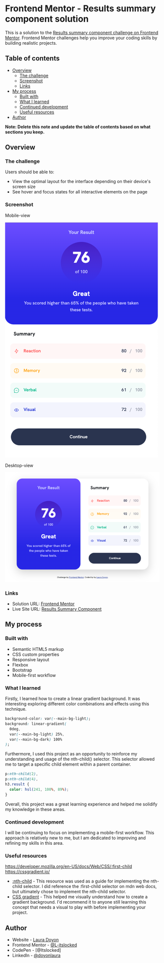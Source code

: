 # Frontend Mentor - Results summary component solution

This is a solution to the [Results summary component challenge on Frontend Mentor](https://www.frontendmentor.io/challenges/results-summary-component-CE_K6s0maV). Frontend Mentor challenges help you improve your coding skills by building realistic projects.

## Table of contents

- [Overview](#overview)
  - [The challenge](#the-challenge)
  - [Screenshot](#screenshot)
  - [Links](#links)
- [My process](#my-process)
  - [Built with](#built-with)
  - [What I learned](#what-i-learned)
  - [Continued development](#continued-development)
  - [Useful resources](#useful-resources)
- [Author](#author)

**Note: Delete this note and update the table of contents based on what sections you keep.**

## Overview

### The challenge

Users should be able to:

- View the optimal layout for the interface depending on their device's screen size
- See hover and focus states for all interactive elements on the page

### Screenshot

Mobile-view

![](./screenshot.png)

Desktop-view

![](./screenshot-desktop.png)

### Links

- Solution URL: [Frontend Mentor](https://www.frontendmentor.io/solutions/results-summary-component-G2cNvP1hP1)
- Live Site URL: [Results Summary Component](https://tubular-syrniki-8a0018.netlify.app/)

## My process

### Built with

- Semantic HTML5 markup
- CSS custom properties
- Responsive layout
- Flexbox
- Bootstrap
- Mobile-first workflow

### What I learned

Firstly, I learned how to create a linear gradient background. It was interesting exploring different color combinations and effects using this technique.

```css
background-color: var(--main-bg-light);
background: linear-gradient(
  0deg,
  var(--main-bg-light) 25%,
  var(--main-bg-dark) 100%
);
```

Furthermore, I used this project as an opportunity to reinforce my understanding and usage of the nth-child() selector. This selector allowed me to target a specific child element within a parent container.

```css
p:nth-child(2),
p:nth-child(4),
h3.result {
  color: hsl(241, 100%, 89%);
}
```

Overall, this project was a great learning experience and helped me solidify my knowledge in these areas.

### Continued development

I will be continuing to focus on implementing a mobile-first workflow. This approach is relatively new to me, but I am dedicated to improving and refining my skills in this area.

### Useful resources

https://developer.mozilla.org/en-US/docs/Web/CSS/:first-child
https://cssgradient.io/

- [:nth-child](https://developer.mozilla.org/en-US/docs/Web/CSS/:nth-child) - This resource was used as a guide for implementing the nth-child selector. I did reference the :first-child selector on mdn web docs, but ultimately chose to implement the nth-child selector.
- [CSS gradient](https://cssgradient.io/) - This helped me visually understand how to create a gradient background. I'd recommend it to anyone still learning this concept that needs a visual to play with before implementing your project.

## Author

- Website - [Laura Doyon](https://lauradoyon.netlify.app/)
- Frontend Mentor - [@L-itslocked](https://www.frontendmentor.io/profile//L-itslocked)
- CodePen - [@Itslocked]
- LinkedIn - [@doyonlaura](https://www.linkedin.com/in/doyonlaura)
